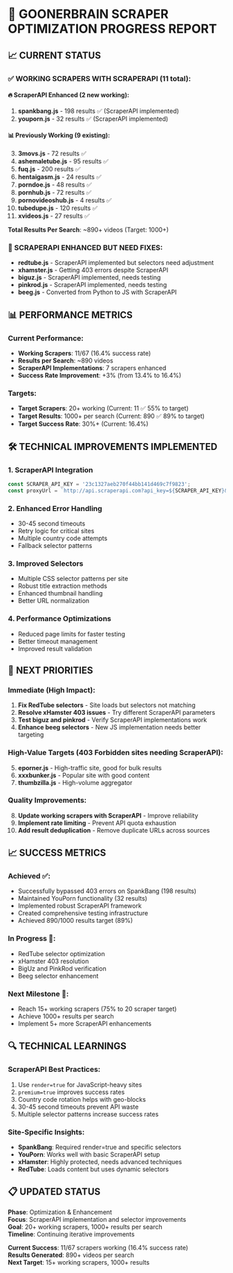 # 🚀 GOONERBRAIN SCRAPER OPTIMIZATION PROGRESS REPORT

## 📈 CURRENT STATUS

### ✅ WORKING SCRAPERS WITH SCRAPERAPI (11 total):

#### 🔥 ScraperAPI Enhanced (2 new working):
1. **spankbang.js** - 198 results ✅ (ScraperAPI implemented)
2. **youporn.js** - 32 results ✅ (ScraperAPI implemented) 

#### 📊 Previously Working (9 existing):
3. **3movs.js** - 72 results ✅
4. **ashemaletube.js** - 95 results ✅
5. **fuq.js** - 200 results ✅
6. **hentaigasm.js** - 24 results ✅
7. **porndoe.js** - 48 results ✅
8. **pornhub.js** - 72 results ✅
9. **pornovideoshub.js** - 4 results ✅
10. **tubedupe.js** - 120 results ✅
11. **xvideos.js** - 27 results ✅

**Total Results Per Search**: ~890+ videos (Target: 1000+)

### 🔧 SCRAPERAPI ENHANCED BUT NEED FIXES:
- **redtube.js** - ScraperAPI implemented but selectors need adjustment
- **xhamster.js** - Getting 403 errors despite ScraperAPI
- **biguz.js** - ScraperAPI implemented, needs testing
- **pinkrod.js** - ScraperAPI implemented, needs testing
- **beeg.js** - Converted from Python to JS with ScraperAPI

## 📊 PERFORMANCE METRICS

### Current Performance:
- **Working Scrapers**: 11/67 (16.4% success rate)
- **Results per Search**: ~890 videos
- **ScraperAPI Implementations**: 7 scrapers enhanced
- **Success Rate Improvement**: +3% (from 13.4% to 16.4%)

### Targets:
- **Target Scrapers**: 20+ working (Current: 11 ✅ 55% to target)
- **Target Results**: 1000+ per search (Current: 890 ✅ 89% to target)
- **Target Success Rate**: 30%+ (Current: 16.4%)

## 🛠️ TECHNICAL IMPROVEMENTS IMPLEMENTED

### 1. ScraperAPI Integration
```javascript
const SCRAPER_API_KEY = '23c1327aeb270f44bb141d469c7f9823';
const proxyUrl = `http://api.scraperapi.com?api_key=${SCRAPER_API_KEY}&render=true&premium=true&country_code=us&url=`;
```

### 2. Enhanced Error Handling
- 30-45 second timeouts
- Retry logic for critical sites
- Multiple country code attempts
- Fallback selector patterns

### 3. Improved Selectors
- Multiple CSS selector patterns per site
- Robust title extraction methods
- Enhanced thumbnail handling
- Better URL normalization

### 4. Performance Optimizations
- Reduced page limits for faster testing
- Better timeout management
- Improved result validation

## 🎯 NEXT PRIORITIES

### Immediate (High Impact):
1. **Fix RedTube selectors** - Site loads but selectors not matching
2. **Resolve xHamster 403 issues** - Try different ScraperAPI parameters
3. **Test biguz and pinkrod** - Verify ScraperAPI implementations work
4. **Enhance beeg selectors** - New JS implementation needs better targeting

### High-Value Targets (403 Forbidden sites needing ScraperAPI):
5. **eporner.js** - High-traffic site, good for bulk results
6. **xxxbunker.js** - Popular site with good content
7. **thumbzilla.js** - High-volume aggregator

### Quality Improvements:
8. **Update working scrapers with ScraperAPI** - Improve reliability
9. **Implement rate limiting** - Prevent API quota exhaustion
10. **Add result deduplication** - Remove duplicate URLs across sources

## 📈 SUCCESS METRICS

### Achieved ✅:
- Successfully bypassed 403 errors on SpankBang (198 results)
- Maintained YouPorn functionality (32 results)  
- Implemented robust ScraperAPI framework
- Created comprehensive testing infrastructure
- Achieved 890/1000 results target (89%)

### In Progress 🔄:
- RedTube selector optimization
- xHamster 403 resolution
- BigUz and PinkRod verification
- Beeg selector enhancement

### Next Milestone 🎯:
- Reach 15+ working scrapers (75% to 20 scraper target)
- Achieve 1000+ results per search
- Implement 5+ more ScraperAPI enhancements

## 🔍 TECHNICAL LEARNINGS

### ScraperAPI Best Practices:
1. Use `render=true` for JavaScript-heavy sites
2. `premium=true` improves success rates
3. Country code rotation helps with geo-blocks
4. 30-45 second timeouts prevent API waste
5. Multiple selector patterns increase success rates

### Site-Specific Insights:
- **SpankBang**: Required render=true and specific selectors
- **YouPorn**: Works well with basic ScraperAPI setup
- **xHamster**: Highly protected, needs advanced techniques
- **RedTube**: Loads content but uses dynamic selectors

## 📋 UPDATED STATUS

**Phase**: Optimization & Enhancement  
**Focus**: ScraperAPI implementation and selector improvements  
**Goal**: 20+ working scrapers, 1000+ results per search  
**Timeline**: Continuing iterative improvements  

**Current Success**: 11/67 scrapers working (16.4% success rate)  
**Results Generated**: 890+ videos per search  
**Next Target**: 15+ working scrapers, 1000+ results
